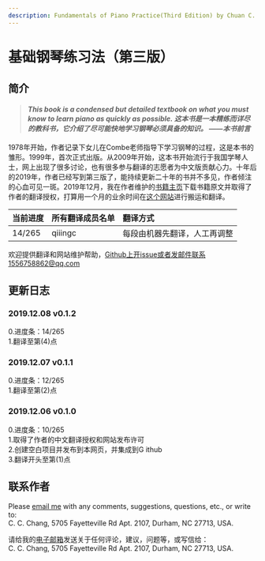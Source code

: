 ```yaml
---
description: Fundamentals of Piano Practice(Third Edition) by Chuan C. Chang
---
```


# 基础钢琴练习法（第三版）

## 简介

> #### _This book is a condensed but detailed textbook on **what you must know to learn piano as quickly as possible**. 这本书是一本精练而详尽的教科书，它介绍了**尽可能快地学习钢琴必须具备的知识**。 ——本书前言_

1978年开始，作者记录下女儿在Combe老师指导下学习钢琴的过程，这是本书的雏形。1999年，首次正式出版。从2009年开始，这本书开始流行于我国学琴人士，网上出现了很多讨论，也有很多参与翻译的志愿者为中文版贡献心力。十年后的2019年，作者已经写到第三版了，能持续更新二十年的书并不多见，作者倾注的心血可见一斑。2019年12月，我在作者维护的[书籍主页](http://www.pianopractice.org/)下载书籍原文并取得了作者的翻译授权，打算用一个月的业余时间在[这个网站](https://qiiingc.gitbook.io/fopp3/)进行搬运和翻译。

| **当前进度** | 所有翻译成员名单 | 翻译方式 |
| :--- | :--- | :--- |
| 14/265 | qiiingc | 每段由机器先翻译，人工再调整 |

欢迎提供翻译和网站维护帮助，Github上开issue或者发邮件联系1556758862@qq.com

## 更新日志

### 2019.12.08 v0.1.2

0.进度条：14/265  
1.翻译至第\(4\)点

### 2019.12.07 v0.1.1

0.进度条：12/265  
1.翻译至第\(2\)点

### 2019.12.06 v0.1.0

0.进度条：10/265  
1.取得了作者的中文翻译授权和网站发布许可  
2.创建空白项目并发布到本网页，并集成到Github  
3.翻译开头至第\(1\)点

## 联系作者

Please [email me](mailto:cc88m@aol.com) with any comments, suggestions, questions, etc., or write to:  
C. C. Chang, 5705 Fayetteville Rd Apt. 2107, Durham, NC 27713, USA.

请给我的[电子邮箱](mailto:cc88m@aol.com)发送关于任何评论，建议，问题等，或写信给：   
C. C. Chang, 5705 Fayetteville Rd Apt. 2107, Durham, NC 27713, USA.

